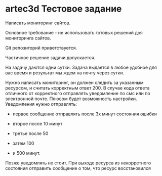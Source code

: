 # artec3d Тестовое задание

Написать мониторинг сайтов.

Основное требование - не использовать готовых решений доя мониторинга сайтов.

Git репозиторий приветствуется.

Частичное решение задачи допускается.

На задачу даются одни сутки. Задача выдается в любое удобное для вас время и результат мы ждем на почту через сутки.

Нужно написать мониторинг, он должен следить за указанным ресурсом, и считать корректным ответ 200. 
В случае кода ответа отличного от корректного отправлять уведомление по смс или по электронной почте. 
Плюсом будет возможность настройки. Уведомления нужно отправлять:

* первое сообщение отправлять после 3х минут состояния ошибки

* второе после 10 минут

* третье после 50

* затем 100

* и 500 минут.

Позже уведомлять не стоит.
При выходе ресурса из некорретного состояния отправить сообщение о том, что ресурс восстановился
